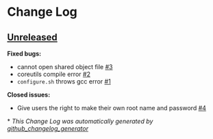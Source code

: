 # Change Log

## [Unreleased](https://github.com/PandaLinux/base-64/tree/HEAD)

**Fixed bugs:**

- cannot open shared object file [\#3](https://github.com/PandaLinux/base-64/issues/3)
- coreutils compile error [\#2](https://github.com/PandaLinux/base-64/issues/2)
- `configure.sh` throws gcc error [\#1](https://github.com/PandaLinux/base-64/issues/1)

**Closed issues:**

- Give users the right to make their own root name and password [\#4](https://github.com/PandaLinux/base-64/issues/4)



\* *This Change Log was automatically generated by [github_changelog_generator](https://github.com/skywinder/Github-Changelog-Generator)*